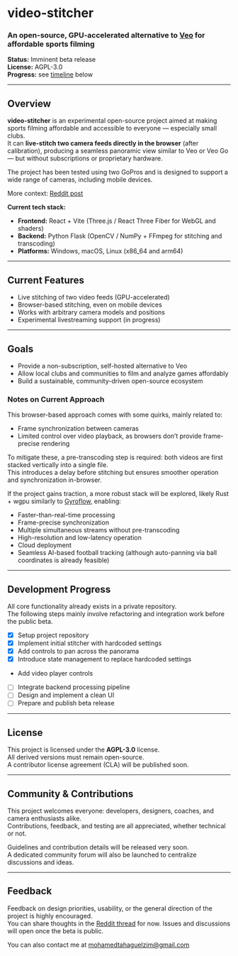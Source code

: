# video-stitcher  
### An open-source, GPU-accelerated alternative to [Veo](https://www.veo.co/) for affordable sports filming

**Status:** Imminent beta release  
**License:** AGPL-3.0  
**Progress:** see [timeline](#development-progress) below

---

## Overview

**video-stitcher** is an experimental open-source project aimed at making sports filming affordable and accessible to everyone — especially small clubs.  
It can **live-stitch two camera feeds directly in the browser** (after calibration), producing a seamless panoramic view similar to Veo or Veo Go — but without subscriptions or proprietary hardware.

The project has been tested using two GoPros and is designed to support a wide range of cameras, including mobile devices.

More context: [Reddit post](https://www.reddit.com/r/VeoCamera/comments/1nr0ic7/how_would_you_design_your_veo/)

**Current tech stack:**  
- **Frontend:** React + Vite (Three.js / React Three Fiber for WebGL and shaders)  
- **Backend:** Python Flask (OpenCV / NumPy + FFmpeg for stitching and transcoding)  
- **Platforms:** Windows, macOS, Linux (x86_64 and arm64)

---

## Current Features

- Live stitching of two video feeds (GPU-accelerated)  
- Browser-based stitching, even on mobile devices  
- Works with arbitrary camera models and positions  
- Experimental livestreaming support (in progress)

---

## Goals

- Provide a non-subscription, self-hosted alternative to Veo  
- Allow local clubs and communities to film and analyze games affordably  
- Build a sustainable, community-driven open-source ecosystem  

### Notes on Current Approach


This browser-based approach comes with some quirks, mainly related to:

- Frame synchronization between cameras  
- Limited control over video playback, as browsers don’t provide frame-precise rendering  

To mitigate these, a pre-transcoding step is required: both videos are first stacked vertically into a single file.  
This introduces a delay before stitching but ensures smoother operation and synchronization in-browser.

If the project gains traction, a more robust stack will be explored, likely Rust + wgpu similarly to [Gyroflow](https://github.com/gyroflow/gyroflow),  enabling:

- Faster-than-real-time processing  
- Frame-precise synchronization  
- Multiple simultaneous streams without pre-transcoding  
- High-resolution and low-latency operation  
- Cloud deployment  
- Seamless AI-based football tracking (although auto-panning via ball coordinates is already feasible)


---

## Development Progress

All core functionality already exists in a private repository.  
The following steps mainly involve refactoring and integration work before the public beta.

- [x] Setup project repository  
- [x] Implement initial stitcher with hardcoded settings  
- [x] Add controls to pan across the panorama  
- [x] Introduce state management to replace hardcoded settings  
- Add video player controls
- [ ] Integrate backend processing pipeline  
- [ ] Design and implement a clean UI  
- [ ] Prepare and publish beta release  

---

## License

This project is licensed under the **AGPL-3.0** license.  
All derived versions must remain open-source.  
A contributor license agreement (CLA) will be published soon.

---

## Community & Contributions

This project welcomes everyone: developers, designers, coaches, and camera enthusiasts alike.  
Contributions, feedback, and testing are all appreciated, whether technical or not.

Guidelines and contribution details will be released very soon.  
A dedicated community forum will also be launched to centralize discussions and ideas.

---

## Feedback

Feedback on design priorities, usability, or the general direction of the project is highly encouraged.  
You can share thoughts in the [Reddit thread](https://www.reddit.com/r/VeoCamera/comments/1nr0ic7/how_would_you_design_your_veo/) for now. Issues and discussions will open once the beta is public.

You can also contact me at mohamedtahaguelzim@gmail.com
